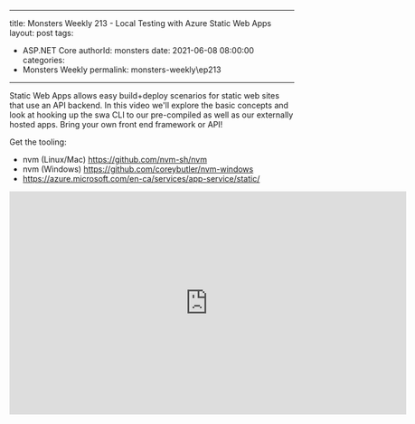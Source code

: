 
---
title: Monsters Weekly 213 -  Local Testing with Azure Static Web Apps
layout: post
tags: 
  - ASP.NET Core
authorId: monsters
date: 2021-06-08 08:00:00
categories:
  - Monsters Weekly
permalink: monsters-weekly\ep213
---

Static Web Apps allows easy build+deploy scenarios for static web sites that use an API backend. In this video we'll explore the basic concepts and look at hooking up the swa CLI to our pre-compiled as well as our externally hosted apps. Bring your own front end framework or API!

Get the tooling:
 - nvm (Linux/Mac) https://github.com/nvm-sh/nvm
 - nvm (Windows) https://github.com/coreybutler/nvm-windows
 - https://azure.microsoft.com/en-ca/services/app-service/static/

<iframe width="702" height="395" src="https://www.youtube.com/embed/apwB2U4cKfU" frameborder="0" allow="accelerometer; autoplay; encrypted-media; gyroscope; picture-in-picture" allowfullscreen></iframe>
